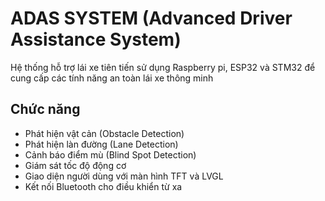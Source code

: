 # ADAS SYSTEM (Advanced Driver Assistance System)
Hệ thống hỗ trợ lái xe tiên tiến sử dụng Raspberry pi, ESP32 và STM32 để cung cấp các tính năng an toàn lái xe thông minh
## Chức năng 
- Phát hiện vật cản (Obstacle Detection)
- Phát hiện làn đường (Lane Detection)
- Cảnh báo điểm mù (Blind Spot Detection)
- Giám sát tốc độ động cơ
- Giao diện người dùng với màn hình TFT và LVGL
- Kết nối Bluetooth cho điều khiển từ xa
